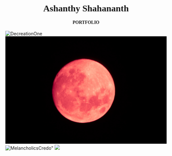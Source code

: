 <html>
  <head>
  <style>
      html {
          cursor: url("https://i.imgur.com/8Jhi9oS.png"), auto;
      }
  </style> 
  
<body>
<h1 style="font-family:Times New Roman; text-align: center;">Ashanthy Shahananth</h1>
<h4 style="font-family:Times New Roman; text-align: center;">PORTFOLIO</h4>

  <img src="https://github.com/iamapsyop/iamapsyop.github.io/blob/main/_MG_1123.jpg?raw=true" alt="DecreationOne" />
<img src="https://github.com/iamapsyop/iamapsyop.github.io/blob/main/_MG_0936-3.jpg?raw=true" alt="DecreationTwo" />
<img src="https://github.com/iamapsyop/iamapsyop.github.io/blob/main/IMG_9513.JPG?raw=true" alt=MelancholicsCredo" />
  <img src="https://github.com/iamapsyop/iamapsyop.github.io/blob/main/_MG_9848.jpg?raw=true? alt="ALittleTempted" />

</body>
</html>

